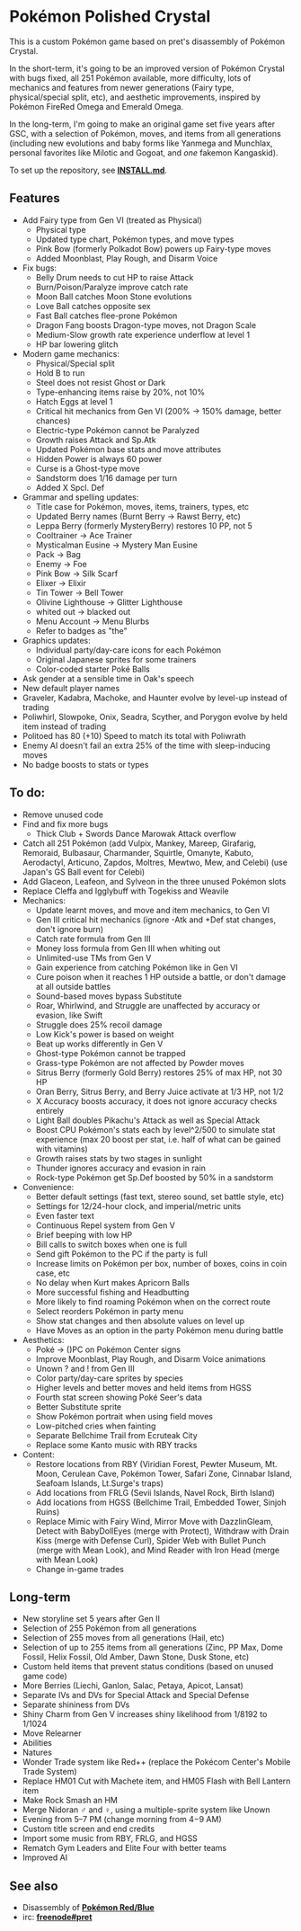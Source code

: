 # Pokémon Polished Crystal

This is a custom Pokémon game based on pret's disassembly of Pokémon Crystal.

In the short-term, it's going to be an improved version of Pokémon Crystal
with bugs fixed, all 251 Pokémon available, more difficulty, lots of mechanics
and features from newer generations (Fairy type, physical/special split, etc),
and aesthetic improvements, inspired by Pokémon FireRed Omega and Emerald Omega.

In the long-term, I'm going to make an original game set five years after GSC,
with a selection of Pokémon, moves, and items from all generations (including
new evolutions and baby forms like Yanmega and Munchlax, personal favorites
like Milotic and Gogoat, and *one* fakemon Kangaskid).

To set up the repository, see [**INSTALL.md**](INSTALL.md).


## Features

* Add Fairy type from Gen VI (treated as Physical)
   * Physical type
   * Updated type chart, Pokémon types, and move types
   * Pink Bow (formerly Polkadot Bow) powers up Fairy-type moves
   * Added Moonblast, Play Rough, and Disarm Voice
* Fix bugs:
   * Belly Drum needs to cut HP to raise Attack
   * Burn/Poison/Paralyze improve catch rate
   * Moon Ball catches Moon Stone evolutions
   * Love Ball catches opposite sex
   * Fast Ball catches flee-prone Pokémon
   * Dragon Fang boosts Dragon-type moves, not Dragon Scale
   * Medium-Slow growth rate experience underflow at level 1
   * HP bar lowering glitch
* Modern game mechanics:
   * Physical/Special split
   * Hold B to run
   * Steel does not resist Ghost or Dark
   * Type-enhancing items raise by 20%, not 10%
   * Hatch Eggs at level 1
   * Critical hit mechanics from Gen VI (200% → 150% damage, better chances)
   * Electric-type Pokémon cannot be Paralyzed
   * Growth raises Attack and Sp.Atk
   * Updated Pokémon base stats and move attributes
   * Hidden Power is always 60 power
   * Curse is a Ghost-type move
   * Sandstorm does 1/16 damage per turn
   * Added X Spcl. Def
* Grammar and spelling updates:
   * Title case for Pokémon, moves, items, trainers, types, etc
   * Updated Berry names (Burnt Berry → Rawst Berry, etc)
   * Leppa Berry (formerly MysteryBerry) restores 10 PP, not 5
   * Cooltrainer → Ace Trainer
   * Mysticalman Eusine → Mystery Man Eusine
   * Pack → Bag
   * Enemy → Foe
   * Pink Bow → Silk Scarf
   * Elixer → Elixir
   * Tin Tower → Bell Tower
   * Olivine Lighthouse → Glitter Lighthouse
   * whited out → blacked out
   * Menu Account → Menu Blurbs
   * Refer to badges as "the"
* Graphics updates:
   * Individual party/day-care icons for each Pokémon
   * Original Japanese sprites for some trainers
   * Color-coded starter Poké Balls
* Ask gender at a sensible time in Oak's speech
* New default player names
* Graveler, Kadabra, Machoke, and Haunter evolve by level-up instead of trading
* Poliwhirl, Slowpoke, Onix, Seadra, Scyther, and Porygon evolve by held item instead of trading
* Politoed has 80 (+10) Speed to match its total with Poliwrath
* Enemy AI doesn't fail an extra 25% of the time with sleep-inducing moves
* No badge boosts to stats or types


## To do:

* Remove unused code
* Find and fix more bugs
   * Thick Club + Swords Dance Marowak Attack overflow
* Catch all 251 Pokémon (add Vulpix, Mankey, Mareep, Girafarig, Remoraid, Bulbasaur, Charmander, Squirtle, Omanyte, Kabuto, Aerodactyl, Articuno, Zapdos, Moltres, Mewtwo, Mew, and Celebi) (use Japan's GS Ball event for Celebi)
* Add Glaceon, Leafeon, and Sylveon in the three unused Pokémon slots
* Replace Cleffa and Igglybuff with Togekiss and Weavile
* Mechanics:
   * Update learnt moves, and move and item mechanics, to Gen VI
   * Gen III critical hit mechanics (ignore -Atk and +Def stat changes, don't ignore burn)
   * Catch rate formula from Gen III
   * Money loss formula from Gen III when whiting out
   * Unlimited-use TMs from Gen V
   * Gain experience from catching Pokémon like in Gen VI
   * Cure poison when it reaches 1 HP outside a battle, or don't damage at all outside battles
   * Sound-based moves bypass Substitute
   * Roar, Whirlwind, and Struggle are unaffected by accuracy or evasion, like Swift
   * Struggle does 25% recoil damage
   * Low Kick's power is based on weight
   * Beat up works differently in Gen V
   * Ghost-type Pokémon cannot be trapped
   * Grass-type Pokémon are not affected by Powder moves
   * Sitrus Berry (formerly Gold Berry) restores 25% of max HP, not 30 HP
   * Oran Berry, Sitrus Berry, and Berry Juice activate at 1/3 HP, not 1/2
   * X Accuracy boosts accuracy, it does not ignore accuracy checks entirely
   * Light Ball doubles Pikachu's Attack as well as Special Attack
   * Boost CPU Pokémon's stats each by level^2/500 to simulate stat experience (max 20 boost per stat, i.e. half of what can be gained with vitamins)
   * Growth raises stats by two stages in sunlight
   * Thunder ignores accuracy and evasion in rain
   * Rock-type Pokémon get Sp.Def boosted by 50% in a sandstorm
* Convenience:
   * Better default settings (fast text, stereo sound, set battle style, etc)
   * Settings for 12/24-hour clock, and imperial/metric units
   * Even faster text
   * Continuous Repel system from Gen V
   * Brief beeping with low HP
   * Bill calls to switch boxes when one is full
   * Send gift Pokémon to the PC if the party is full
   * Increase limits on Pokémon per box, number of boxes, coins in coin case, etc
   * No delay when Kurt makes Apricorn Balls
   * More successful fishing and Headbutting
   * More likely to find roaming Pokémon when on the correct route
   * Select reorders Pokémon in party menu
   * Show stat changes and then absolute values on level up
   * Have Moves as an option in the party Pokémon menu during battle
* Aesthetics:
   * Poké → ()PC on Pokémon Center signs
   * Improve Moonblast, Play Rough, and Disarm Voice animations
   * Unown ? and ! from Gen III
   * Color party/day-care sprites by species
   * Higher levels and better moves and held items from HGSS
   * Fourth stat screen showing Poké Seer's data
   * Better Substitute sprite
   * Show Pokémon portrait when using field moves
   * Low-pitched cries when fainting
   * Separate Bellchime Trail from Ecruteak City
   * Replace some Kanto music with RBY tracks
* Content:
   * Restore locations from RBY (Viridian Forest, Pewter Museum, Mt. Moon, Cerulean Cave, Pokémon Tower, Safari Zone, Cinnabar Island, Seafoam Islands, Lt.Surge's traps)
   * Add locations from FRLG (Sevii Islands, Navel Rock, Birth Island)
   * Add locations from HGSS (Bellchime Trail, Embedded Tower, Sinjoh Ruins)
   * Replace Mimic with Fairy Wind, Mirror Move with DazzlinGleam, Detect with BabyDollEyes (merge with Protect), Withdraw with Drain Kiss (merge with Defense Curl), Spider Web with Bullet Punch (merge with Mean Look), and Mind Reader with Iron Head (merge with Mean Look)
   * Change in-game trades


## Long-term

* New storyline set 5 years after Gen II
* Selection of 255 Pokémon from all generations
* Selection of 255 moves from all generations (Hail, etc)
* Selection of up to 255 items from all generations (Zinc, PP Max, Dome Fossil, Helix Fossil, Old Amber, Dawn Stone, Dusk Stone, etc)
* Custom held items that prevent status conditions (based on unused game code)
* More Berries (Liechi, Ganlon, Salac, Petaya, Apicot, Lansat)
* Separate IVs and DVs for Special Attack and Special Defense
* Separate shininess from DVs
* Shiny Charm from Gen V increases shiny likelihood from 1/8192 to 1/1024
* Move Relearner
* Abilities
* Natures
* Wonder Trade system like Red++ (replace the Pokécom Center's Mobile Trade System)
* Replace HM01 Cut with Machete item, and HM05 Flash with Bell Lantern item
* Make Rock Smash an HM
* Merge Nidoran ♂ and ♀, using a multiple-sprite system like Unown
* Evening from 5–7 PM (change morning from 4−9 AM)
* Custom title screen and end credits
* Import some music from RBY, FRLG, and HGSS
* Rematch Gym Leaders and Elite Four with better teams
* Improved AI


## See also

* Disassembly of [**Pokémon Red/Blue**][pokered]
* irc: [**freenode#pret**][irc]

[pokered]: https://github.com/iimarckus/pokered
[irc]: https://kiwiirc.com/client/irc.freenode.net/?#pret
